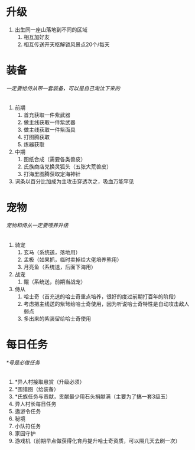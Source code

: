 # 升级
1. 出生同一座山落地到不同的区域
    1. 相互加好友
    1. 相互传送开天枢解锁风景点20个/每天
# 装备
###### 一定要给侍从带一套装备，可以是自己淘汰下来的
1. 前期
    1. 首充获取一件紫武器
    2. 做主线获取一件紫武器
    3. 做主线获取一件紫面具
    4. 打图腾获取
    5. 炼器获取
1. 中期
    1. 图纸合成（需要各类兽皮）
    2. 氏族商店兑换灵狐头（五张大荒兽皮）
    3. 打海里图腾获取定海神针
1. 词条以百分比加成为主攻击穿透次之，吸血万能罕见
# 宠物
###### 宠物和侍从一定要喂养升级
1. 骑宠
    1. 玄马（系统送，落地用）
    2. 孟极（如果抓，临时卖掉给大佬培养熊用）
    3. 月亮鱼（系统送，后面下海用）
1. 战宠
    1. 鲲（系统送，前期当战宠）
1. 侍从
    1. 哈士奇（首充送的哈士奇重点培养，很好的度过前期打百年的阶段）
    2. 考虑把主线送的紫弩给哈士奇使用，因为听说哈士奇特性是自动攻击敌人弱点 
    3. 多出来的紫装留给哈士奇使用 
# 每日任务
###### *号是必做任务
1. *异人村接取悬赏（升级必须）
3. *围猎图（给装备）
4. *氏族任务与贡献，贡献最少用石头捐献满（主要为了搞一套3级玉）
5. 异人村长每日任务
5. 遨游令任务
6. 秘境
7. 小队符任务
8. 家园守护
9. 游戏机（前期早点做获得化育丹提升哈士奇资质，可以隔几天去刷一次）
